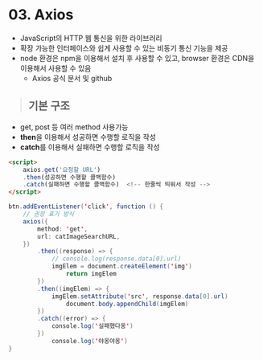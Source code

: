 # 03. Axios

- JavaScript의 HTTP 웹 통신을 위한 라이브러리
- 확장 가능한 인터페이스와 쉽게 사용할 수 있는 비동기 통신 기능을 제공
- node 환경은 npm을 이용해서 설치 후 사용할 수 있고, browser 환경은 CDN을 이용해서 사용할 수 있음
  - Axios 공식 문서 및 github



> ## 기본 구조

- get, post 등 여러 method 사용가능
- **then**을 이용해서 성공하면 수행할 로직을 작성
- **catch**를 이용해서 실패하면 수행할 로직을 작성



```html
<script>
	axios.get('요청할 URL')
    .then(성공하면 수행할 콜백함수)
    .catch(실패하면 수행할 콜백함수)  <!-- 한줄씩 띄워서 작성 -->
</script>
```



```java
btn.addEventListener('click', function () {
    // 권장 표기 방식
    axios({
        method: 'get',
        url: catImageSearchURL,
    })
        .then((response) => {
            // console.log(response.data[0].url)
            imgElem = document.createElement('img')
                return imgElem
        })
        .then((imgElem) => {
            imgElem.setAttribute('src', response.data[0].url)
                document.body.appendChild(imgElem)
        })
        .catch((error) => { 
            console.log('실패했다옹')
        })
            console.log('야옹야옹') 
}
```

